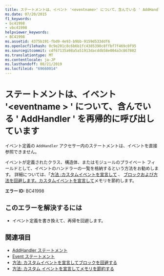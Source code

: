 ```yaml
---
title: ステートメントは、イベント '<eventname>' について、含んでいる ' AddHandler ' を再帰的に呼び出しています
ms.date: 07/20/2015
f1_keywords:
- bc41998
- vbc41998
helpviewer_keywords:
- BC41998
ms.assetid: 4375b191-fbd9-4e93-b9bb-9159d533ddf6
ms.openlocfilehash: 0c9e201c8c6b6b1fc4385390c8ffbf7f469c0f95
ms.sourcegitcommit: cdf67135a98a5a51913dacddb58e004a3c867802
ms.translationtype: MT
ms.contentlocale: ja-JP
ms.lasthandoff: 08/21/2019
ms.locfileid: "69660014"
---
```

# <a name="statement-recursively-calls-the-containing-addhandler-for-event-eventname"></a>ステートメントは、イベント '\<eventname > ' について、含んでいる ' AddHandler ' を再帰的に呼び出しています
イベント定義の `AddHandler` アクセサー内のステートメントは、イベントを直接参照できません。  
  
 イベントが定義されたクラス、構造体、またはモジュールのプライベート フィールドとして、イベントのハンドラーの一覧を格納するという方法をお勧めします。 詳細については、「[方法 :カスタムイベントを宣言して](../../visual-basic/programming-guide/language-features/events/how-to-declare-custom-events-to-avoid-blocking.md) 、 [ブロックおよび方法を回避します。カスタムイベントを宣言して](../../visual-basic/programming-guide/language-features/events/how-to-declare-custom-events-to-conserve-memory.md)メモリを節約します。  
  
 **エラー ID:** BC41998  
  
## <a name="to-correct-this-error"></a>このエラーを解決するには  
  
- イベント定義を書き換えて、再帰を回避します。  
  
## <a name="see-also"></a>関連項目

- [AddHandler ステートメント](../language-reference/statements/addhandler-statement.md)
- [Event ステートメント](../../visual-basic/language-reference/statements/event-statement.md)
- [方法: カスタムイベントを宣言してブロックを回避する](../../visual-basic/programming-guide/language-features/events/how-to-declare-custom-events-to-avoid-blocking.md)
- [方法: カスタム イベントを宣言してメモリを節約する](../../visual-basic/programming-guide/language-features/events/how-to-declare-custom-events-to-conserve-memory.md)
